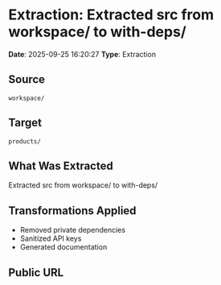 # Extraction: Extracted src from workspace/ to with-deps/

**Date**: 2025-09-25 16:20:27
**Type**: Extraction

## Source
`workspace/`

## Target
`products/`

## What Was Extracted
Extracted src from workspace/ to with-deps/

## Transformations Applied
- Removed private dependencies
- Sanitized API keys
- Generated documentation

## Public URL

